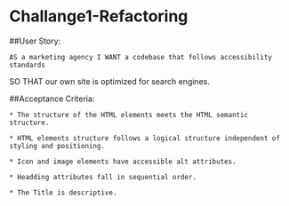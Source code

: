 # Challange1-Refactoring

##User Story:

    AS a marketing agency I WANT a codebase that follows accessibility standards
SO THAT our own site is optimized for search engines.

##Acceptance Criteria:

    * The structure of the HTML elements meets the HTML semantic structure.
    
    * HTML elements structure follows a logical structure independent of styling and positioning.

    * Icon and image elements have accessible alt attributes.

    * Headding attributes fall in sequential order.

    * The Title is descriptive.



